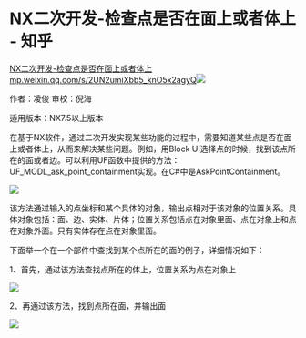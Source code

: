 # NX二次开发-检查点是否在面上或者体上 - 知乎
[NX二次开发-检查点是否在面上或者体上​mp.weixin.qq.com/s/2UN2umiXbb5\_knO5x2agyQ![](https://pic1.zhimg.com/v2-390b2b282279dc4816d83a28638380ac_ipico.jpg)
](https://link.zhihu.com/?target=https%3A//mp.weixin.qq.com/s/2UN2umiXbb5_knO5x2agyQ)

作者：凌俊 审校：倪海

适用版本：NX7.5以上版本

在基于NX软件，通过二次开发实现某些功能的过程中，需要知道某些点是否在面上或者体上，从而来解决某些问题。例如，用Block UI选择点的时候，找到该点所在的面或者边。可以利用UF函数中提供的方法：UF\_MODL\_ask\_point\_containment实现。在C#中是AskPointContainment。

![](https://pic2.zhimg.com/v2-39d3be0748424fa43ca8c9bace35c449_b.jpg)

该方法通过输入的点坐标和某个具体的对象，输出点相对于该对象的位置关系。具体对象包括：面、边、实体、片体；位置关系包括点在对象里面、点在对象上和点在对象外面。只有实体存在点在对象里面。

下面举一个在一个部件中查找到某个点所在的面的例子，详细情况如下：

1、首先，通过该方法查找点所在的体上，位置关系为点在对象上

![](https://pic4.zhimg.com/v2-33e2564d05a5dc93fa41dbba6993eaf3_b.jpg)

2、再通过该方法，找到点所在面，并输出面

![](https://pic2.zhimg.com/v2-32503a33ffca4c320b10a421bc9cf525_b.jpg)